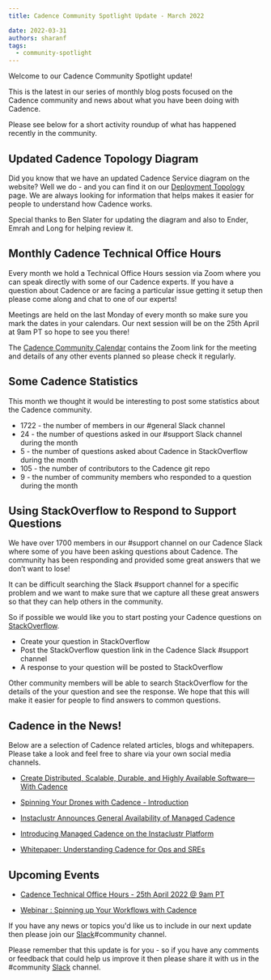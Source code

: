```yaml
---
title: Cadence Community Spotlight Update - March 2022

date: 2022-03-31
authors: sharanf
tags:
  - community-spotlight
---
```


Welcome to our Cadence Community Spotlight update!

This is the latest in our series of monthly blog posts focused on the Cadence community and news about what you have been doing with Cadence.

Please see below for a short activity roundup of what has happened recently in the community.

## Updated Cadence Topology Diagram

Did you know that we have an updated Cadence Service diagram on the website? Well we do - and you can find it on our [Deployment Topology](https://cadenceworkflow.io/docs/concepts/topology/#overview) page. We are always looking for information that helps makes it easier for people to understand how Cadence works.

Special thanks to Ben Slater for updating the diagram and also to Ender, Emrah and Long for helping review it.

## Monthly Cadence Technical Office Hours

Every month we hold a Technical Office Hours session via Zoom where you can speak directly with some of our Cadence experts. If you have a question about Cadence or are facing a particular issue getting it setup then please come along and chat  to one of our experts!

Meetings are held on the last Monday of every month so make sure you mark the dates in your calendars. Our next session will be on the 25th April at 9am PT so hope to see you there!

The [Cadence Community Calendar](https://calendar.google.com/calendar/u/0/embed?src=e6r40gp3c2r01054id7e99dlac@group.calendar.google.com&ctz=America/Los_Angeles) contains the Zoom link for the meeting and details of any other events planned so please check it regularly.

## Some Cadence Statistics

This month we thought it would be interesting to post some statistics about the Cadence community.

- 1722  -  the number of members in our #general Slack channel
- 24 - the number of questions asked in our #support Slack channel during the month
- 5 - the number of questions asked about Cadence in StackOverflow during the month
- 105 - the number of contributors to the Cadence git repo
- 9 - the number of community members who responded to a question during the month

## Using StackOverflow to Respond to Support Questions

We have over 1700 members in our #support channel on our Cadence Slack where some of you have been asking questions about Cadence. The community has been responding and provided some great answers that we don’t want to lose!

It can be difficult searching the Slack #support channel for a specific problem and we want to make sure that we capture all these great answers so that they can help others in the community.

So if possible we would like you to start posting your Cadence questions on [StackOverflow](https://stackoverflow.com/).

- Create your question in StackOverflow
- Post the StackOverflow question link in the Cadence Slack #support channel
- A response to your question will be posted to StackOverflow

Other community members will be able to search StackOverflow for the details of the your question and see the response. We hope that this will make it easier for people to find answers to common questions.

## Cadence in the News!

Below are a selection of Cadence related articles, blogs and whitepapers. Please take a look and feel free to share via your own social media channels.

- [Create Distributed, Scalable, Durable, and Highly Available Software— With Cadence](https://betterprogramming.pub/create-distributed-scalable-durable-and-highly-available-software-with-cadence-9f4fa6b1376b)

- [Spinning Your Drones with Cadence - Introduction](https://www.instaclustr.com/blog/spinning-your-drones-with-cadence-introduction/)

- [Instaclustr Announces General Availability of Managed Cadence](https://www.globenewswire.com/news-release/2022/04/04/2415472/0/en/Instaclustr-Announces-General-Availability-of-Instaclustr-Managed-Cadence.html)

- [Introducing Managed Cadence on the Instaclustr Platform](https://www.youtube.com/watch?v=Vzc_LWmJ8lE&feature=youtu.be)

- [Whitepaper: Understanding Cadence for Ops and SREs](https://info.instaclustr.com/rs/620-JHM-287/images/Understanding_Cadence_for%20Ops_and_SRE_WhitePaper.pdf)

## Upcoming Events

- [Cadence Technical Office Hours - 25th April 2022 @ 9am PT
](https://calendar.google.com/calendar/u/0/embed?src=e6r40gp3c2r01054id7e99dlac@group.calendar.google.com&ctz=America/Los_Angeles)

- [Webinar : Spinning up Your Workflows with Cadence](https://info.instaclustr.com/webinar-spinning-workflows-cadence.html)

If you have any news or topics you'd like us to include in our next update then please join our [Slack](http://t.uber.com/cadence-slack)#community channel.

Please remember that this update is for you - so if you have any comments or feedback that could help us improve it then please share it with us in the #community [Slack](http://t.uber.com/cadence-slack) channel.
